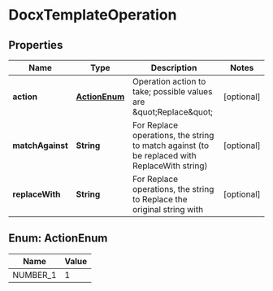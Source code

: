 

# DocxTemplateOperation


## Properties

| Name | Type | Description | Notes |
|------------ | ------------- | ------------- | -------------|
|**action** | [**ActionEnum**](#ActionEnum) | Operation action to take; possible values are \&quot;Replace\&quot; |  [optional] |
|**matchAgainst** | **String** | For Replace operations, the string to match against (to be replaced with ReplaceWith string) |  [optional] |
|**replaceWith** | **String** | For Replace operations, the string to Replace the original string with |  [optional] |



## Enum: ActionEnum

| Name | Value |
|---- | -----|
| NUMBER_1 | 1 |



